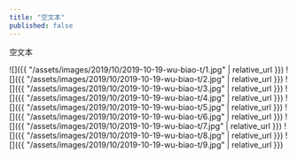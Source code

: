```yaml
---
title: "空文本"
published: false
---
```

空文本



![]({{ "/assets/images/2019/10/2019-10-19-wu-biao-t/1.jpg" | relative_url }})
![]({{ "/assets/images/2019/10/2019-10-19-wu-biao-t/2.jpg" | relative_url }})
![]({{ "/assets/images/2019/10/2019-10-19-wu-biao-t/3.jpg" | relative_url }})
![]({{ "/assets/images/2019/10/2019-10-19-wu-biao-t/4.jpg" | relative_url }})
![]({{ "/assets/images/2019/10/2019-10-19-wu-biao-t/5.jpg" | relative_url }})
![]({{ "/assets/images/2019/10/2019-10-19-wu-biao-t/6.jpg" | relative_url }})
![]({{ "/assets/images/2019/10/2019-10-19-wu-biao-t/7.jpg" | relative_url }})
![]({{ "/assets/images/2019/10/2019-10-19-wu-biao-t/8.jpg" | relative_url }})
![]({{ "/assets/images/2019/10/2019-10-19-wu-biao-t/9.jpg" | relative_url }})

